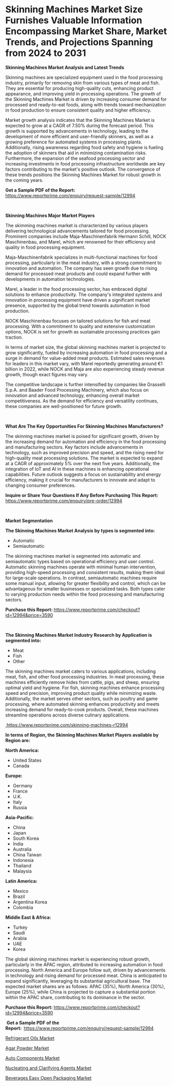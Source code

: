 <p><h1>Skinning Machines Market Size Furnishes Valuable Information Encompassing Market Share, Market Trends, and Projections Spanning from 2024 to 2031</h1></p><p><strong>Skinning Machines Market Analysis and Latest Trends</strong></p>
<p><p>Skinning machines are specialized equipment used in the food processing industry, primarily for removing skin from various types of meat and fish. They are essential for producing high-quality cuts, enhancing product appearance, and improving yield in processing operations. The growth of the Skinning Machines Market is driven by increasing consumer demand for processed and ready-to-eat foods, along with trends toward mechanization in food production to ensure consistent quality and higher efficiency.</p><p>Market growth analysis indicates that the Skinning Machines Market is expected to grow at a CAGR of 7.50% during the forecast period. This growth is supported by advancements in technology, leading to the development of more efficient and user-friendly skinners, as well as a growing preference for automated systems in processing plants. Additionally, rising awareness regarding food safety and hygiene is fueling the adoption of skinners that aid in minimizing contamination risks. Furthermore, the expansion of the seafood processing sector and increasing investments in food processing infrastructure worldwide are key factors contributing to the market's positive outlook. The convergence of these trends positions the Skinning Machines Market for robust growth in the coming years.</p></p>
<p><strong>Get a Sample PDF of the Report:&nbsp;</strong> <a href="https://www.reportprime.com/enquiry/request-sample/12994">https://www.reportprime.com/enquiry/request-sample/12994</a></p>
<p>&nbsp;</p>
<p><strong>Skinning Machines Major Market Players</strong></p>
<p><p>The skimming machines market is characterized by various players delivering technological advancements tailored for food processing. Prominent companies include Maja-Maschinenfabrik Hermann Schill, NOCK Maschinenbau, and Marel, which are renowned for their efficiency and quality in food processing equipment.</p><p>Maja-Maschinenfabrik specializes in multi-functional machines for food processing, particularly in the meat industry, with a strong commitment to innovation and automation. The company has seen growth due to rising demand for processed meat products and could expand further with developments in automation technologies.</p><p>Marel, a leader in the food processing sector, has embraced digital solutions to enhance productivity. The company's integrated systems and innovation in processing equipment have driven a significant market presence, supported by the global trend towards automation in food production.</p><p>NOCK Maschinenbau focuses on tailored solutions for fish and meat processing. With a commitment to quality and extensive customization options, NOCK is set for growth as sustainable processing practices gain traction. </p><p>In terms of market size, the global skinning machines market is projected to grow significantly, fueled by increasing automation in food processing and a surge in demand for value-added meat products. Estimated sales revenues for leaders in this market vary, with Marel reportedly generating around €1 billion in 2022, while NOCK and Maja are also experiencing steady revenue growth, though exact figures may vary. </p><p>The competitive landscape is further intensified by companies like Grasselli S.p.A. and Baader Food Processing Machinery, which also focus on innovation and advanced technology, enhancing overall market competitiveness. As the demand for efficiency and versatility continues, these companies are well-positioned for future growth.</p></p>
<p>&nbsp;</p>
<p><strong>What Are The Key Opportunities For Skinning Machines Manufacturers?</strong></p>
<p><p>The skinning machines market is poised for significant growth, driven by the increasing demand for automation and efficiency in the food processing and manufacturing sectors. Key factors include advancements in technology, such as improved precision and speed, and the rising need for high-quality meat processing solutions. The market is expected to expand at a CAGR of approximately 5% over the next five years. Additionally, the integration of IoT and AI in these machines is enhancing operational capabilities. Future outlook suggests a focus on sustainability and energy efficiency, making it crucial for manufacturers to innovate and adapt to changing consumer preferences.</p></p>
<p><strong>Inquire or Share Your Questions If Any Before Purchasing This Report:</strong> <a href="https://www.reportprime.com/enquiry/pre-order/12994">https://www.reportprime.com/enquiry/pre-order/12994</a></p>
<p>&nbsp;</p>
<p><strong>Market Segmentation</strong></p>
<p><strong>The Skinning Machines Market Analysis by types is segmented into:</strong></p>
<p><ul><li>Automatic</li><li>Semiautomatic</li></ul></p>
<p><p>The skinning machines market is segmented into automatic and semiautomatic types based on operational efficiency and user control. Automatic skinning machines operate with minimal human intervention, providing high-speed processing and consistent results, making them ideal for large-scale operations. In contrast, semiautomatic machines require some manual input, allowing for greater flexibility and control, which can be advantageous for smaller businesses or specialized tasks. Both types cater to varying production needs within the food processing and manufacturing sectors.</p></p>
<p><strong>Purchase this Report:&nbsp;</strong><a href="https://www.reportprime.com/checkout?id=12994&price=3590">https://www.reportprime.com/checkout?id=12994&price=3590</a></p>
<p>&nbsp;</p>
<p><strong>The Skinning Machines Market Industry Research by Application is segmented into:</strong></p>
<p><ul><li>Meat</li><li>Fish</li><li>Other</li></ul></p>
<p><p>The skinning machines market caters to various applications, including meat, fish, and other food processing industries. In meat processing, these machines efficiently remove hides from cattle, pigs, and sheep, ensuring optimal yield and hygiene. For fish, skinning machines enhance processing speed and precision, improving product quality while minimizing waste. Additionally, the market serves other sectors, such as poultry and game processing, where automated skinning enhances productivity and meets increasing demand for ready-to-cook products. Overall, these machines streamline operations across diverse culinary applications.</p></p>
<p><a href="https://www.reportprime.com/skinning-machines-r12994">&nbsp;https://www.reportprime.com/skinning-machines-r12994</a></p>
<p><strong>In terms of Region, the Skinning Machines Market Players available by Region are:</strong></p>
<p>
    <p> <strong> North America: </strong>
        <ul>
            <li>United States</li>
            <li>Canada</li>
        </ul>
        </p> 
    <p> <strong> Europe: </strong>
        <ul>
            <li>Germany</li>
            <li>France</li>
            <li>U.K.</li>
            <li>Italy</li>
            <li>Russia</li>
        </ul>
        </p> 
    <p> <strong> Asia-Pacific: </strong>
        <ul>
            <li>China</li>
            <li>Japan</li>
            <li>South Korea</li>
            <li>India</li>
            <li>Australia</li>
            <li>China Taiwan</li>
            <li>Indonesia</li>
            <li>Thailand</li>
            <li>Malaysia</li>
        </ul>
        </p> 
    <p> <strong> Latin America: </strong>
        <ul>
            <li>Mexico</li>
            <li>Brazil</li>
            <li>Argentina Korea</li>
            <li>Colombia</li>
        </ul>
        </p> 
    <p> <strong> Middle East & Africa: </strong>
        <ul>
            <li>Turkey</li>
            <li>Saudi</li>
            <li>Arabia</li>
            <li>UAE</li>
            <li>Korea</li>
        </ul>
    </p>
    </p>
<p><p>The global skinning machines market is experiencing robust growth, particularly in the APAC region, attributed to increasing automation in food processing. North America and Europe follow suit, driven by advancements in technology and rising demand for processed meat. China is anticipated to expand significantly, leveraging its substantial agricultural base. The expected market shares are as follows: APAC (35%), North America (30%), Europe (25%), while China is projected to capture a substantial portion within the APAC share, contributing to its dominance in the sector.</p></p>
<p><strong>Purchase this Report: </strong><a href="https://www.reportprime.com/checkout?id=12994&price=3590">https://www.reportprime.com/checkout?id=12994&price=3590</a></p>
<p>&nbsp;<strong>Get a Sample PDF of the Report:&nbsp;&nbsp;</strong><a href="https://www.reportprime.com/enquiry/request-sample/12994">https://www.reportprime.com/enquiry/request-sample/12994</a></p>
<p><strong></strong></p>
<p><p><a href="https://medium.com/@stevenlane654/global-refrigerant-oils-market-sector-types-applications-market-player-strategies-regional-eaec6b6fedae">Refrigerant Oils Market</a></p><p><a href="https://medium.com/@stevenlane654/agar-powder-market-a-global-and-regional-analysis-focus-on-region-country-level-analysis-and-dea7d5971d97">Agar Powder Market</a></p><p><a href="https://www.linkedin.com/pulse/auto-components-market-share-size-trends-industry-analysis-k38re?trackingId=gQbQ7eZhRAqnXmX0PjL%2FWQ%3D%3D">Auto Components Market</a></p><p><a href="https://www.linkedin.com/pulse/nucleating-clarifying-agents-industry-forecast-market-shifts-ud4of?trackingId=S2ssAq%2BYSOe7CA%2BrymUQYQ%3D%3D">Nucleating and Clarifying Agents Market</a></p><p><a href="https://issuu.com/reportprime-2/docs/beverages-easy-open-packaging-marke_bbf6f46ba6dca3">Beverages Easy Open Packaging Market</a></p></p>